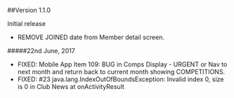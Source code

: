 ##Version 1.1.0

Initial release

 - REMOVE JOINED date from Member detail screen.
 
 #####22nd June, 2017
  - FIXED: Mobile App Item 109: BUG in Comps Display - URGENT
           or Nav to next month and return back to current month showing COMPETITIONS.
  - FIXED: #23 java.lang.IndexOutOfBoundsException: Invalid index 0, size is 0 in Club News at onActivityResult